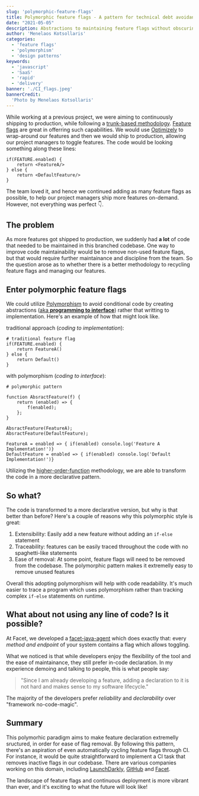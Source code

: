 ```yaml
---
slug: 'polymorphic-feature-flags'
title: Polymorphic feature flags - A pattern for technical debt avoidance
date: "2021-05-05"
description: Abstractions to maintaining feature flags without obscuring codebases
author: 'Menelaos Kotsollaris'
categories:
  - 'feature flags'
  - 'polymorphism'
  - 'design patterns'
keywords:
  - 'javascript'
  - 'SaaS'
  - 'rapid'
  - 'delivery'
banner: './CI_flags.jpeg'
bannerCredit:
  'Photo by Menelaos Kotsollaris'
---
```

While working at a previous project, we were aiming to continuously shipping to production, while following a <a href="https://trunkbaseddevelopment.com/">trunk-based methodology</a>. <a href='https://martinfowler.com/articles/feature-toggles.html' target='blank'>Feature flags</a> are great in offerring such capabilities. We would use <a href="https://www.optimizely.com/" target="_blank">Optimizely</a> to wrap-around our features and then we would ship to production, allowing our project managers to toggle features. The code would be looking something along these lines:

```
if(FEATURE.enabled) {
    return <FeatureA/>
} else {
    return <DefaultFeature/>
}
```

The team loved it, and hence we continued adding as many feature flags as possible, to help our project managers ship more features on-demand. However, not everything was perfect 👇.

## The problem

As more features got shipped to production, we suddenly had **a lot** of code that needed to be maintained in this branched codebase. One way to improve code maintainability would be to remove non-used feature flags, but that would require further maintainance and discipline from the team. So the question arose as to whether there is a better methodology to recycling feature flags and managing our features.

## Enter polymorphic feature flags

We could utilize <a href='https://stackify.com/oop-concept-polymorphism/' target='blank'>Polymorphism</a> to avoid conditional code by creating abstractions (<a href='https://stackoverflow.com/questions/2697783/what-does-program-to-interfaces-not-implementations-mean' target='blank'>aka **programming to interface**</a>) rather that writting to implementation. Here's an example of how that might look like.

traditional approach (*coding to implementation*):

```
# traditional feature flag
if(FEATURE.enabled) {
    return FeatureA()
} else {
    return Default()
}
```

with polymorphism (*coding to interface*):

```
# polymorphic pattern

function AbsractFeature(f) {
    return (enabled) => {
        f(enabled); 
    };
}

AbsractFeature(FeatureA);
AbsractFeature(DefaultFeature);

FeatureA = enabled => { if(enabled) console.log('Feature A Implementation!')}
DefaultFeature = enabled => { if(enabled) console.log('Default Implementation!')}
```

Utilizing the <a href="https://en.wikipedia.org/wiki/Higher-order_function" target='_blank'>higher-order-function</a> methodology, we are able to transform the code in a more declarative pattern.

## So what?

The code is transformed to a more declarative version, but why is that better than before? Here's a couple of reasons why this polymorphic style is great:

1. Extensibility: Easily add a new feature without adding an `if-else` statement
2. Traceability: features can be easily traced throughout the code with no spaghetti-like statements
3. Ease of removal: At some point, feature flags will need to be removed from the codebase. The polymorphic pattern makes it extremelly easy to remove unused features

Overall this adopting polymorphism will help with code readability. It's much easier to trace a program which uses polymorphism rather than tracking complex `if-else` statements on runtime.

## What about not using any line of code? Is it possible?


At Facet, we developed a <a href='https://github.com/facet-tech/agent-java' target='blank'>facet-java-agent</a> which does exactly that: every *method and endpoint* of your system contains a flag which allows toggling. 

What we noticed is that while developers enjoy the flexibility of the tool and the ease of maintainance, they still prefer in-code declaration. In my experience demoing and talking to people, this is what people say:

> "Since I am already developing a feature, adding a declaration to it is not hard and makes sense to my software lifecycle."

The majority of the developers prefer *reliability* and *declarability* over "framework no-code-magic".

## Summary

This polymorhic paradigm aims to make feature declaration extremelly sructured, in order for ease of flag removal. By following this pattern, there's an aspiration of even automatically cycling feature flags through CI. For instance, it would be quite straightforward to implement a CI task that removes inactive flags in our codebase. There are various companies working on this domain, including <a href='https://github.com/marketplace/actions/launchdarkly-code-references' target='blank'>LaunchDarkly</a>, <a href='https://github.blog/2021-04-27-ship-code-faster-safer-feature-flags/' target='blank'>GitHub</a> and <a href='https://facet.run' target='blank'>Facet</a>.

The landscape of feature flags and continuous deployment is more vibrant than ever, and it's exciting to what the future will look like!